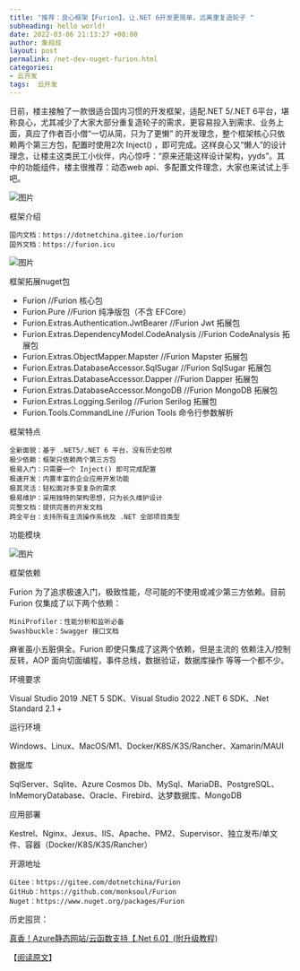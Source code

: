 ```yaml
---
title: "推荐：良心框架【Furion】，让.NET 6开发更简单，远离重复造轮子 "
subheading: hello world!
date: 2022-03-06 21:13:27 +08:00
author: 象叔叔
layout: post
permalink: /net-dev-nuget-furion.html
categories:
- 云开发
tags:  云开发
---
```


日前，楼主接触了一款很适合国内习惯的开发框架，适配.NET 5/.NET 6平台，堪称良心，尤其减少了大家大部分重复造轮子的需求，更容易投入到需求、业务上面，真应了作者百小僧“一切从简，只为了更懒” 的开发理念，整个框架核心只依赖两个第三方包，配置时使用2次 Inject() ，即可完成。这样良心又“懒人”的设计理念，让楼主这类民工小伙伴，内心惊呼：“原来还能这样设计架构，yyds”。其中的功能组件，楼主很推荐：动态web api、多配置文件理念，大家也来试试上手吧。

![图片](https://mmbiz.qpic.cn/mmbiz_png/9GCBOx7tR296JXpCKIYLQcUM895icXone72yBsu7cYKqj1Nq9AQFiacquDmqZy21I34D8iaJAoic5xbCaCNJrty0Ew/640?wx_fmt=png&wxfrom=5&wx_lazy=1&wx_co=1 "图片")


框架介绍

    国内文档：https://dotnetchina.gitee.io/furion
    国外文档：https://furion.icu

![图片](https://mmbiz.qpic.cn/mmbiz_png/9GCBOx7tR296JXpCKIYLQcUM895icXonecXnuDBLvawRHW922OwP0iaFSjic0yicct58ZNUySiccgrbQ8FkdDqwZ4eg/640?wx_fmt=png&wxfrom=5&wx_lazy=1&wx_co=1 "图片")


框架拓展nuget包
- Furion    //Furion 核心包
- Furion.Pure    //Furion 纯净版包（不含 EFCore）
- Furion.Extras.Authentication.JwtBearer    //Furion Jwt 拓展包
- Furion.Extras.DependencyModel.CodeAnalysis    //Furion CodeAnalysis 拓展包
- Furion.Extras.ObjectMapper.Mapster    //Furion Mapster 拓展包
- Furion.Extras.DatabaseAccessor.SqlSugar    //Furion SqlSugar 拓展包
- Furion.Extras.DatabaseAccessor.Dapper    //Furion Dapper 拓展包
- Furion.Extras.DatabaseAccessor.MongoDB    //Furion MongoDB 拓展包
- Furion.Extras.Logging.Serilog    //Furion Serilog 拓展包
- Furion.Tools.CommandLine    //Furion Tools 命令行参数解析

框架特点

    全新面貌：基于 .NET5/.NET 6 平台，没有历史包袱
    极少依赖：框架只依赖两个第三方包
    极易入门：只需要一个 Inject() 即可完成配置
    极速开发：内置丰富的企业应用开发功能
    极其灵活：轻松面对多变复杂的需求
    极易维护：采用独特的架构思想，只为长久维护设计
    完整文档：提供完善的开发文档
    跨全平台：支持所有主流操作系统及 .NET 全部项目类型

 功能模块

![图片](https://mmbiz.qpic.cn/mmbiz_png/9GCBOx7tR296JXpCKIYLQcUM895icXoneJPpyib6icxcmSY0iaRV0iapicADXOw596eSKep59yA3JcQSM3pgneJ2Qk9w/640?wx_fmt=png&wxfrom=5&wx_lazy=1&wx_co=1 "图片")


 框架依赖

Furion 为了追求极速入门，极致性能，尽可能的不使用或减少第三方依赖。目前 Furion 仅集成了以下两个依赖：

    MiniProfiler：性能分析和监听必备
    Swashbuckle：Swagger 接口文档

麻雀虽小五脏俱全。Furion 即使只集成了这两个依赖，但是主流的 依赖注入/控制反转，AOP 面向切面编程，事件总线，数据验证，数据库操作 等等一个都不少。

环境要求

Visual Studio 2019  .NET 5 SDK、Visual Studio 2022 .NET 6 SDK、.Net Standard 2.1 +

运行环境
        

Windows、Linux、MacOS/M1、Docker/K8S/K3S/Rancher、Xamarin/MAUI
    

数据库
        

SqlServer、Sqlite、Azure Cosmos Db、MySql、MariaDB、PostgreSQL、InMemoryDatabase、Oracle、Firebird、达梦数据库、MongoDB


应用部署

Kestrel、Nginx、Jexus、IIS、Apache、PM2、Supervisor、独立发布/单文件、容器（Docker/K8S/K3S/Rancher）


开源地址

    Gitee：https://gitee.com/dotnetchina/Furion
    GitHub：https://github.com/monksoul/Furion
    Nuget：https://www.nuget.org/packages/Furion


历史囤货：

[真香！Azure静态网站/云函数支持【.Net 6.0】(附升级教程)](http://mp.weixin.qq.com/s?__biz=MzI4MzA2OTg1Ng==&mid=2247486755&idx=2&sn=a424b28ddc5339b93d54ec198919abce&chksm=eb9111ecdce698fa8d5b2ddd856613b1a110d00ca0d99df10c276ab616d367332c835d04be3d&scene=21#wechat_redirect "真香！Azure静态网站/云函数支持【.Net 6.0】(附升级教程)")

【[阅读原文](https://mp.weixin.qq.com/s?__biz=MzI4MzA2OTg1Ng==&mid=2247487039&idx=2&sn=326cc721318744e0f508a4acef443975&chksm=eb9112f0dce69be644eb83318e81b7e9fd8f5e41c98f526d5aa4d92bcbc6beb3c06ba2149c10&token=302007712&lang=zh_CN#rd "阅读原文")】





